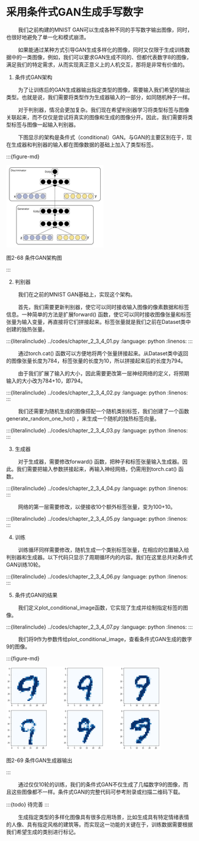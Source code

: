 # 采用条件式GAN生成手写数字

&ensp;&ensp;&ensp;&ensp;
我们之前构建的MNIST GAN可以生成各种不同的手写数字输出图像，同时，也很好地避免了单一化和模式崩溃。

&ensp;&ensp;&ensp;&ensp;
如果能通过某种方式引导GAN生成多样化的图像，同时又仅限于生成训练数据中的一类图像，例如，我们可以要求GAN生成不同的、但都代表数字8的图像，满足我们的特定需求，从而实现真正意义上的人机交互，那将是非常有价值的。

1. 条件式GAN架构

&ensp;&ensp;&ensp;&ensp;
为了让训练后的GAN生成器输出指定类型的图像，需要输入我们希望的输出类型。也就是说，我们需要将类型作为生成器输入的一部分，如同随机种子一样。

&ensp;&ensp;&ensp;&ensp;
对于判别器，情况会更加复杂。我们现在希望判别器学习将类型标签与图像关联起来，而不仅仅是尝试将真实的图像和生成的图像分开。因此，我们需要将类型标签与图像一起输入判别器。

&ensp;&ensp;&ensp;&ensp;
下图显示的架构是条件式（conditional）GAN。与GAN的主要区别在于，现在生成器和判别器的输入都在图像数据的基础上加入了类型标签。

:::{figure-md}

<img src="../../_static/2/2.3/2-68.png" alt="图2-68 条件GAN架构图">

图2-68 条件GAN架构图

:::

2. 判别器

&ensp;&ensp;&ensp;&ensp;
我们在之前的MNIST GAN基础上，实现这个架构。

&ensp;&ensp;&ensp;&ensp;
首先，我们需要更新判别器，使它可以同时接收输入图像的像素数据和标签信息。一种简单的方法是扩展forward()
函数，使它可以同时接收图像张量和标签张量为输入变量，再直接将它们拼接起来。标签张量就是我们之前在Dataset类中创建的独热张量。

:::{literalinclude} ../codes/chapter_2_3_4_01.py
:language: python
:linenos:
:::

&ensp;&ensp;&ensp;&ensp;
通过torch.cat()
函数可以方便地将两个张量拼接起来。从Dataset类中返回的图像张量长度为784，标签张量的长度为10，所以拼接起来后的长度为794。

&ensp;&ensp;&ensp;&ensp;
由于我们扩展了输入的大小，因此需要更改第一层神经网络的定义，将预期输入的大小改为784+10，即794。

:::{literalinclude} ../codes/chapter_2_3_4_02.py
:language: python
:linenos:
:::

&ensp;&ensp;&ensp;&ensp;
我们还需要为随机生成的图像搭配一个随机类别标签，我们创建了一个函数generate_random_one_hot()
，来生成一个随机的独热标签向量。

:::{literalinclude} ../codes/chapter_2_3_4_03.py
:language: python
:linenos:
:::

3. 生成器

&ensp;&ensp;&ensp;&ensp;
对于生成器，需要修改forward()
函数，把种子和标签张量输入生成器。因此。我们需要把输入参数拼接起来，再输入神经网络，仍需用到torch.cat()
函数。

:::{literalinclude} ../codes/chapter_2_3_4_04.py
:language: python
:linenos:
:::

&ensp;&ensp;&ensp;&ensp;
网络的第一层需要修改，以便接收10个额外标签张量，变为100+10。

:::{literalinclude} ../codes/chapter_2_3_4_05.py
:language: python
:linenos:
:::

4. 训练

&ensp;&ensp;&ensp;&ensp;
训练循环同样需要修改，随机生成一个类别标签张量，在相应的位置输入给判别器和生成器。以下代码只显示了周期循环内的内容。我们在这里总共对条件式GAN训练10轮。

:::{literalinclude} ../codes/chapter_2_3_4_06.py
:language: python
:linenos:
:::

5. 条件式GAN的结果

&ensp;&ensp;&ensp;&ensp;
我们定义plot_conditional_image函数，它实现了生成并绘制指定标签的图像。

:::{literalinclude} ../codes/chapter_2_3_4_07.py
:language: python
:linenos:
:::

&ensp;&ensp;&ensp;&ensp;
我们将9作为参数传给plot_conditional_image，查看条件式GAN生成的数字9的图像。

:::{figure-md}

<img src="../../_static/2/2.3/2-69.png" alt="图2-69 条件GAN生成器输出">

图2-69 条件GAN生成器输出

:::

&ensp;&ensp;&ensp;&ensp;
通过仅仅10轮的训练，我们的条件式GAN不仅生成了几幅数字9的图像，而且这些图像都不一样。条件式GAN的完整代码可参考附录或扫描二维码下载。

:::{todo}
待完善
:::

&ensp;&ensp;&ensp;&ensp;
生成指定类型的多样化图像具有很多应用场景，比如生成具有特定情绪表情的人像、具有指定风格的建筑等。而实现这一功能的关键在于，训练数据需要根据我们希望生成的类别进行标记。
